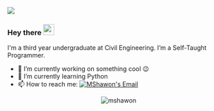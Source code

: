 ![](https://visitor-badge.glitch.me/badge?page_id=MShawon.MShawon)
### Hey there <img src="https://media.giphy.com/media/hvRJCLFzcasrR4ia7z/giphy.gif" width="25px"> 
I'm a third year undergraduate at Civil Engineering. I’m a Self-Taught Programmer. 
- 🔭 I’m currently working on something cool :wink:
- 🌱 I’m currently learning Python
- 📫 How to reach me: [![MShawon's Email](https://img.shields.io/badge/gmail-%23DD0031.svg?&style=flast-square&logo=gmail&logoColor=white)](mailto:shawonk440@gmail.com)


<!--
**MShawon/MShawon** is a ✨ _special_ ✨ repository because its `README.md` (this file) appears on your GitHub profile.

Here are some ideas to get you started:

- 🔭 I’m currently working on ...
- 🌱 I’m currently learning ...
- 👯 I’m looking to collaborate on ...
- 🤔 I’m looking for help with ...
- 💬 Ask me about ...
- 📫 How to reach me: ...
- 😄 Pronouns: ...
- ⚡ Fun fact: ...
-->

<p align="center"> <img src="https://github-readme-stats.vercel.app/api?username=MShawon&show_icons=true&theme=dark" alt="mshawon" />
